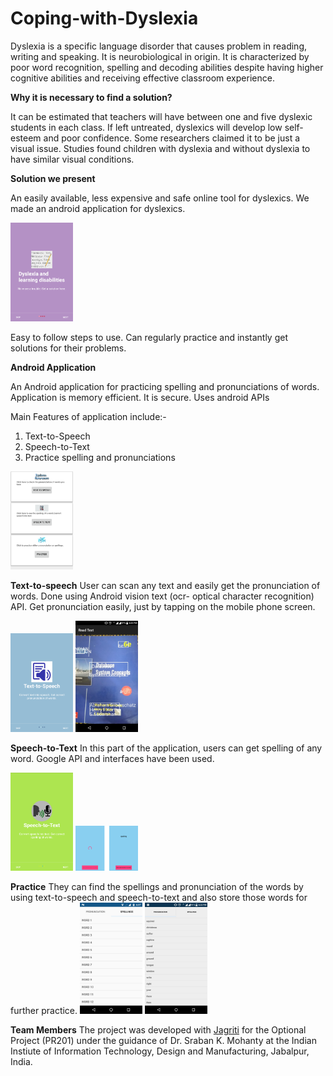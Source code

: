 # Coping-with-Dyslexia

Dyslexia is a specific language disorder that causes problem in reading, writing and speaking. It is neurobiological in origin. It is characterized by poor word recognition, spelling and decoding abilities despite having higher cognitive abilities and receiving effective classroom experience.

**Why it is necessary to find a solution?**

It can be estimated that teachers will have between one and five dyslexic students in each class. If left untreated, dyslexics will develop low self-esteem and poor confidence.
Some researchers claimed it to be just a visual issue. Studies found children with dyslexia and without dyslexia to have
similar visual conditions.

**Solution we present**

An easily available, less expensive and safe online tool for dyslexics.
We made an android application for dyslexics.

<img src="https://github.com/Isha-git/Coping-with-Dyslexia/blob/master/Images/StartPage.png" width="100">

Easy to follow steps to use.
Can regularly practice and instantly get solutions for their problems.

**Android Application**

An Android application for practicing spelling and pronunciations of words.
Application is memory efficient.
It is secure.
Uses android APIs

Main Features of application include:-
1) Text-to-Speech
2) Speech-to-Text
3) Practice spelling and pronunciations

<img src="https://github.com/Isha-git/Coping-with-Dyslexia/blob/master/Images/HomePage.png" width="100">

**Text-to-speech**
User can scan any text and easily get the pronunciation of words.
Done using Android vision text (ocr- optical character recognition) API.
Get pronunciation easily, just by tapping on the mobile phone screen.

<img src="https://github.com/Isha-git/Coping-with-Dyslexia/blob/master/Images/TextToSpeech.png" width="100">
<img src="https://github.com/Isha-git/Coping-with-Dyslexia/blob/master/Images/TextToSpeechExample.jpeg" width="100">

**Speech-to-Text**
In this part of the application, users can get spelling of any word.
Google API and interfaces have been used.

<img src="https://github.com/Isha-git/Coping-with-Dyslexia/blob/master/Images/SpeechToText.png" width="100">
<img src="https://github.com/Isha-git/Coping-with-Dyslexia/blob/master/Images/SpeechToTextExample.png" width="100">

**Practice**
They can find the spellings and pronunciation of the words by using text-to-speech and speech-to-text and also store those words for further practice.
<img src="https://github.com/Isha-git/Coping-with-Dyslexia/blob/master/Images/PracticeSpelling.jpeg" width="100">
<img src="https://github.com/Isha-git/Coping-with-Dyslexia/blob/master/Images/PracticePronunciation.jpeg" width="100">

**Team Members**
The project was developed with <a href="https://github.com/jagriti04">Jagriti</a> for the Optional Project (PR201) under the guidance of Dr. Sraban K. Mohanty at the Indian Instiute of Information Technology, Design and Manufacturing, Jabalpur, India.
